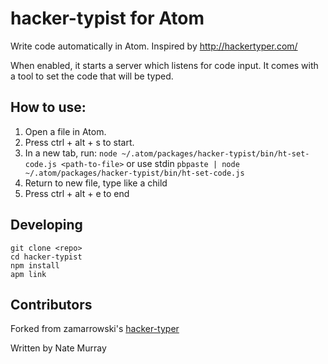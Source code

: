 # hacker-typist for Atom

Write code automatically in Atom. Inspired by http://hackertyper.com/

When enabled, it starts a server which listens for code input. It comes with a tool to set the code that will be typed.

## How to use:

1. Open a file in Atom.
2. Press ctrl + alt + s to start.
3. In a new tab, run: `node ~/.atom/packages/hacker-typist/bin/ht-set-code.js <path-to-file>` or use stdin `pbpaste | node ~/.atom/packages/hacker-typist/bin/ht-set-code.js`
4. Return to new file, type like a child
5. Press ctrl + alt + e to end

## Developing

```
git clone <repo>
cd hacker-typist
npm install
apm link
```

## Contributors

Forked from zamarrowski's [hacker-typer](https://github.com/zamarrowski/hacker-typer)

Written by Nate Murray

